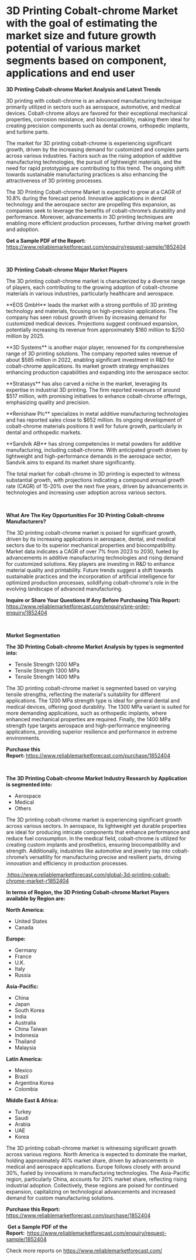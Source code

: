 <p><h1>3D Printing Cobalt-chrome Market with the goal of estimating the market size and future growth potential of various market segments based on component, applications and end user</h1></p><p><strong>3D Printing Cobalt-chrome Market Analysis and Latest Trends</strong></p>
<p><p>3D printing with cobalt-chrome is an advanced manufacturing technique primarily utilized in sectors such as aerospace, automotive, and medical devices. Cobalt-chrome alloys are favored for their exceptional mechanical properties, corrosion resistance, and biocompatibility, making them ideal for creating precision components such as dental crowns, orthopedic implants, and turbine parts.</p><p>The market for 3D printing cobalt-chrome is experiencing significant growth, driven by the increasing demand for customized and complex parts across various industries. Factors such as the rising adoption of additive manufacturing technologies, the pursuit of lightweight materials, and the need for rapid prototyping are contributing to this trend. The ongoing shift towards sustainable manufacturing practices is also enhancing the attractiveness of 3D printing processes.</p><p>The 3D Printing Cobalt-chrome Market is expected to grow at a CAGR of 10.8% during the forecast period. Innovative applications in dental technology and the aerospace sector are propelling this expansion, as companies seek to leverage the benefits of cobalt-chrome’s durability and performance. Moreover, advancements in 3D printing techniques are enabling more efficient production processes, further driving market growth and adoption.</p></p>
<p><strong>Get a Sample PDF of the Report:&nbsp;</strong> <a href="https://www.reliablemarketforecast.com/enquiry/request-sample/1852404?utm_campaign=2750&utm_medium=2&utm_source=Github&utm_content=ia&utm_term=03042025&utm_id=3d-printing-cobalt-chrome">https://www.reliablemarketforecast.com/enquiry/request-sample/1852404</a></p>
<p>&nbsp;</p>
<p><strong>3D Printing Cobalt-chrome Major Market Players</strong></p>
<p><p>The 3D printing cobalt-chrome market is characterized by a diverse range of players, each contributing to the growing adoption of cobalt-chrome materials in various industries, particularly healthcare and aerospace.</p><p>**EOS GmbH** leads the market with a strong portfolio of 3D printing technology and materials, focusing on high-precision applications. The company has seen robust growth driven by increasing demand for customized medical devices. Projections suggest continued expansion, potentially increasing its revenue from approximately $160 million to $250 million by 2025.</p><p>**3D Systems** is another major player, renowned for its comprehensive range of 3D printing solutions. The company reported sales revenue of about $585 million in 2022, enabling significant investment in R&D for cobalt-chrome applications. Its market growth strategy emphasizes enhancing production capabilities and expanding into the aerospace sector.</p><p>**Stratasys** has also carved a niche in the market, leveraging its expertise in industrial 3D printing. The firm reported revenues of around $517 million, with promising initiatives to enhance cobalt-chrome offerings, emphasizing quality and precision.</p><p>**Renishaw Plc** specializes in metal additive manufacturing technologies and has reported sales close to $652 million. Its ongoing development of cobalt-chrome materials positions it well for future growth, particularly in dental and orthopedic markets.</p><p>**Sandvik AB** has strong competencies in metal powders for additive manufacturing, including cobalt-chrome. With anticipated growth driven by lightweight and high-performance demands in the aerospace sector, Sandvik aims to expand its market share significantly.</p><p>The total market for cobalt-chrome in 3D printing is expected to witness substantial growth, with projections indicating a compound annual growth rate (CAGR) of 15-20% over the next five years, driven by advancements in technologies and increasing user adoption across various sectors.</p></p>
<p>&nbsp;</p>
<p><strong>What Are The Key Opportunities For 3D Printing Cobalt-chrome Manufacturers?</strong></p>
<p><p>The 3D printing cobalt-chrome market is poised for significant growth, driven by its increasing applications in aerospace, dental, and medical sectors due to its superior mechanical properties and biocompatibility. Market data indicates a CAGR of over 7% from 2023 to 2030, fueled by advancements in additive manufacturing technologies and rising demand for customized solutions. Key players are investing in R&D to enhance material quality and printability. Future trends suggest a shift towards sustainable practices and the incorporation of artificial intelligence for optimized production processes, solidifying cobalt-chrome's role in the evolving landscape of advanced manufacturing.</p></p>
<p><strong>Inquire or Share Your Questions If Any Before Purchasing This Report:</strong> <a href="https://www.reliablemarketforecast.com/enquiry/pre-order-enquiry/1852404?utm_campaign=2750&utm_medium=2&utm_source=Github&utm_content=ia&utm_term=03042025&utm_id=3d-printing-cobalt-chrome">https://www.reliablemarketforecast.com/enquiry/pre-order-enquiry/1852404</a></p>
<p>&nbsp;</p>
<p><strong>Market Segmentation</strong></p>
<p><strong>The 3D Printing Cobalt-chrome Market Analysis by types is segmented into:</strong></p>
<p><ul><li>Tensile Strength 1200 MPa</li><li>Tensile Strength 1300 MPa</li><li>Tensile Strength 1400 MPa</li></ul></p>
<p><p>The 3D printing cobalt-chrome market is segmented based on varying tensile strengths, reflecting the material's suitability for different applications. The 1200 MPa strength type is ideal for general dental and medical devices, offering good durability. The 1300 MPa variant is suited for more demanding applications, such as orthopedic implants, where enhanced mechanical properties are required. Finally, the 1400 MPa strength type targets aerospace and high-performance engineering applications, providing superior resilience and performance in extreme environments.</p></p>
<p><strong>Purchase this Report:&nbsp;</strong><a href="https://www.reliablemarketforecast.com/purchase/1852404?utm_campaign=2750&utm_medium=2&utm_source=Github&utm_content=ia&utm_term=03042025&utm_id=3d-printing-cobalt-chrome">https://www.reliablemarketforecast.com/purchase/1852404</a></p>
<p>&nbsp;</p>
<p><strong>The 3D Printing Cobalt-chrome Market Industry Research by Application is segmented into:</strong></p>
<p><ul><li>Aerospace</li><li>Medical</li><li>Others</li></ul></p>
<p><p>The 3D printing cobalt-chrome market is experiencing significant growth across various sectors. In aerospace, its lightweight yet durable properties are ideal for producing intricate components that enhance performance and reduce fuel consumption. In the medical field, cobalt-chrome is utilized for creating custom implants and prosthetics, ensuring biocompatibility and strength. Additionally, industries like automotive and jewelry tap into cobalt-chrome’s versatility for manufacturing precise and resilient parts, driving innovation and efficiency in production processes.</p></p>
<p><a href="https://www.reliablemarketforecast.com/global-3d-printing-cobalt-chrome-market-r1852404?utm_campaign=2750&utm_medium=2&utm_source=Github&utm_content=ia&utm_term=03042025&utm_id=3d-printing-cobalt-chrome">&nbsp;https://www.reliablemarketforecast.com/global-3d-printing-cobalt-chrome-market-r1852404</a></p>
<p><strong>In terms of Region, the 3D Printing Cobalt-chrome Market Players available by Region are:</strong></p>
<p>
    <p> <strong> North America: </strong>
        <ul>
            <li>United States</li>
            <li>Canada</li>
        </ul>
        </p> 
    <p> <strong> Europe: </strong>
        <ul>
            <li>Germany</li>
            <li>France</li>
            <li>U.K.</li>
            <li>Italy</li>
            <li>Russia</li>
        </ul>
        </p> 
    <p> <strong> Asia-Pacific: </strong>
        <ul>
            <li>China</li>
            <li>Japan</li>
            <li>South Korea</li>
            <li>India</li>
            <li>Australia</li>
            <li>China Taiwan</li>
            <li>Indonesia</li>
            <li>Thailand</li>
            <li>Malaysia</li>
        </ul>
        </p> 
    <p> <strong> Latin America: </strong>
        <ul>
            <li>Mexico</li>
            <li>Brazil</li>
            <li>Argentina Korea</li>
            <li>Colombia</li>
        </ul>
        </p> 
    <p> <strong> Middle East & Africa: </strong>
        <ul>
            <li>Turkey</li>
            <li>Saudi</li>
            <li>Arabia</li>
            <li>UAE</li>
            <li>Korea</li>
        </ul>
    </p>
    </p>
<p><p>The 3D printing cobalt-chrome market is witnessing significant growth across various regions. North America is expected to dominate the market, holding approximately 40% market share, driven by advancements in medical and aerospace applications. Europe follows closely with around 30%, fueled by innovations in manufacturing technologies. The Asia-Pacific region, particularly China, accounts for 20% market share, reflecting rising industrial adoption. Collectively, these regions are poised for continued expansion, capitalizing on technological advancements and increased demand for custom manufacturing solutions.</p></p>
<p><strong>Purchase this Report: </strong><a href="https://www.reliablemarketforecast.com/purchase/1852404?utm_campaign=2750&utm_medium=2&utm_source=Github&utm_content=ia&utm_term=03042025&utm_id=3d-printing-cobalt-chrome">https://www.reliablemarketforecast.com/purchase/1852404</a></p>
<p>&nbsp;<strong>Get a Sample PDF of the Report:&nbsp;&nbsp;</strong><a href="https://www.reliablemarketforecast.com/enquiry/request-sample/1852404?utm_campaign=2750&utm_medium=2&utm_source=Github&utm_content=ia&utm_term=03042025&utm_id=3d-printing-cobalt-chrome">https://www.reliablemarketforecast.com/enquiry/request-sample/1852404</a></p>
<p><strong></strong></p>
<p>Check more reports on <a href="https://www.reliablemarketforecast.com/?utm_campaign=2750&utm_medium=2&utm_source=Github&utm_content=ia&utm_term=03042025&utm_id=3d-printing-cobalt-chrome">https://www.reliablemarketforecast.com/</a></p>